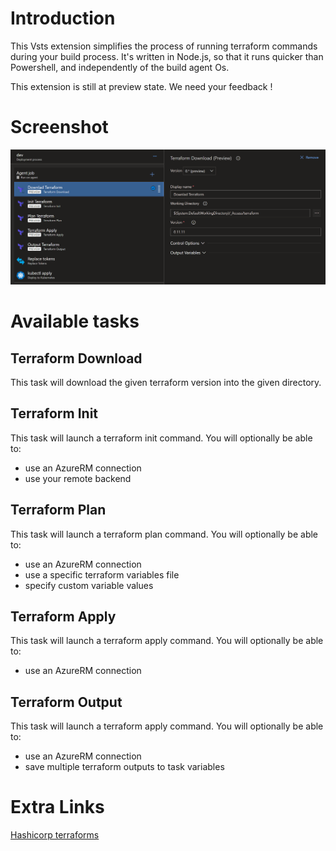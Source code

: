 # Introduction
This Vsts extension simplifies the process of running terraform commands during your build process. It's written in Node.js, so that it runs quicker than Powershell, and independently of the build agent Os.

This extension is still at preview state. We need your feedback !

# Screenshot
![screenshot](https://raw.githubusercontent.com/arkiaconsulting/vsts-terraform/master/screenshot.png)

# Available tasks

## Terraform Download
This task will download the given terraform version into the given directory.

## Terraform Init
This task will launch a terraform init command. You will optionally be able to:
- use an AzureRM connection
- use your remote backend

## Terraform Plan
This task will launch a terraform plan command. You will optionally be able to:
- use an AzureRM connection
- use a specific terraform variables file
- specify custom variable values

## Terraform Apply
This task will launch a terraform apply command. You will optionally be able to:
- use an AzureRM connection

## Terraform Output
This task will launch a terraform apply command. You will optionally be able to:
- use an AzureRM connection
- save multiple terraform outputs to task variables

# Extra Links
[Hashicorp terraforms](https://www.terraform.io/)
